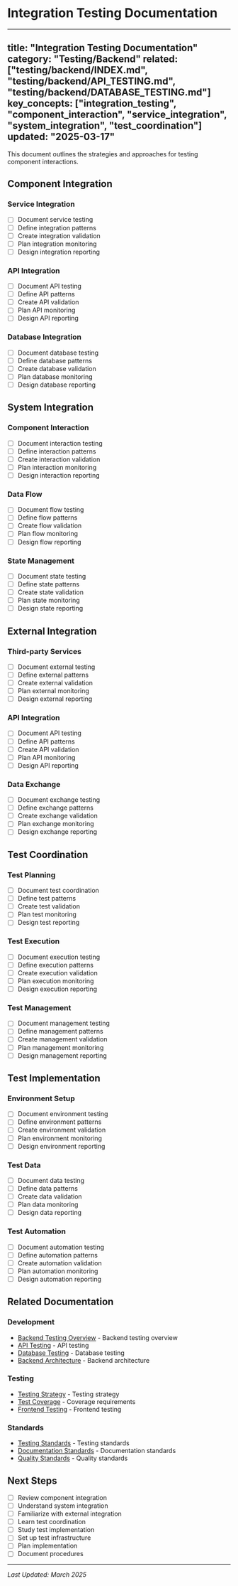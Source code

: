 # Integration Testing Documentation

---
title: "Integration Testing Documentation"
category: "Testing/Backend"
related: ["testing/backend/INDEX.md", "testing/backend/API_TESTING.md", "testing/backend/DATABASE_TESTING.md"]
key_concepts: ["integration_testing", "component_interaction", "service_integration", "system_integration", "test_coordination"]
updated: "2025-03-17"
---

This document outlines the strategies and approaches for testing component interactions.

## Component Integration

### Service Integration
- [ ] Document service testing
- [ ] Define integration patterns
- [ ] Create integration validation
- [ ] Plan integration monitoring
- [ ] Design integration reporting

### API Integration
- [ ] Document API testing
- [ ] Define API patterns
- [ ] Create API validation
- [ ] Plan API monitoring
- [ ] Design API reporting

### Database Integration
- [ ] Document database testing
- [ ] Define database patterns
- [ ] Create database validation
- [ ] Plan database monitoring
- [ ] Design database reporting

## System Integration

### Component Interaction
- [ ] Document interaction testing
- [ ] Define interaction patterns
- [ ] Create interaction validation
- [ ] Plan interaction monitoring
- [ ] Design interaction reporting

### Data Flow
- [ ] Document flow testing
- [ ] Define flow patterns
- [ ] Create flow validation
- [ ] Plan flow monitoring
- [ ] Design flow reporting

### State Management
- [ ] Document state testing
- [ ] Define state patterns
- [ ] Create state validation
- [ ] Plan state monitoring
- [ ] Design state reporting

## External Integration

### Third-party Services
- [ ] Document external testing
- [ ] Define external patterns
- [ ] Create external validation
- [ ] Plan external monitoring
- [ ] Design external reporting

### API Integration
- [ ] Document API testing
- [ ] Define API patterns
- [ ] Create API validation
- [ ] Plan API monitoring
- [ ] Design API reporting

### Data Exchange
- [ ] Document exchange testing
- [ ] Define exchange patterns
- [ ] Create exchange validation
- [ ] Plan exchange monitoring
- [ ] Design exchange reporting

## Test Coordination

### Test Planning
- [ ] Document test coordination
- [ ] Define test patterns
- [ ] Create test validation
- [ ] Plan test monitoring
- [ ] Design test reporting

### Test Execution
- [ ] Document execution testing
- [ ] Define execution patterns
- [ ] Create execution validation
- [ ] Plan execution monitoring
- [ ] Design execution reporting

### Test Management
- [ ] Document management testing
- [ ] Define management patterns
- [ ] Create management validation
- [ ] Plan management monitoring
- [ ] Design management reporting

## Test Implementation

### Environment Setup
- [ ] Document environment testing
- [ ] Define environment patterns
- [ ] Create environment validation
- [ ] Plan environment monitoring
- [ ] Design environment reporting

### Test Data
- [ ] Document data testing
- [ ] Define data patterns
- [ ] Create data validation
- [ ] Plan data monitoring
- [ ] Design data reporting

### Test Automation
- [ ] Document automation testing
- [ ] Define automation patterns
- [ ] Create automation validation
- [ ] Plan automation monitoring
- [ ] Design automation reporting

## Related Documentation

### Development
- [Backend Testing Overview](INDEX.md) - Backend testing overview
- [API Testing](API_TESTING.md) - API testing
- [Database Testing](DATABASE_TESTING.md) - Database testing
- [Backend Architecture](../../../backend/ARCHITECTURE.md) - Backend architecture

### Testing
- [Testing Strategy](../../STRATEGY.md) - Testing strategy
- [Test Coverage](../../COVERAGE.md) - Coverage requirements
- [Frontend Testing](../frontend/UI_TESTING.md) - Frontend testing

### Standards
- [Testing Standards](../../../standards/TESTING_STANDARDS.md) - Testing standards
- [Documentation Standards](../../../standards/DOCUMENTATION.md) - Documentation standards
- [Quality Standards](../../../standards/QUALITY_STANDARDS.md) - Quality standards

## Next Steps

- [ ] Review component integration
- [ ] Understand system integration
- [ ] Familiarize with external integration
- [ ] Learn test coordination
- [ ] Study test implementation
- [ ] Set up test infrastructure
- [ ] Plan implementation
- [ ] Document procedures

---

*Last Updated: March 2025* 